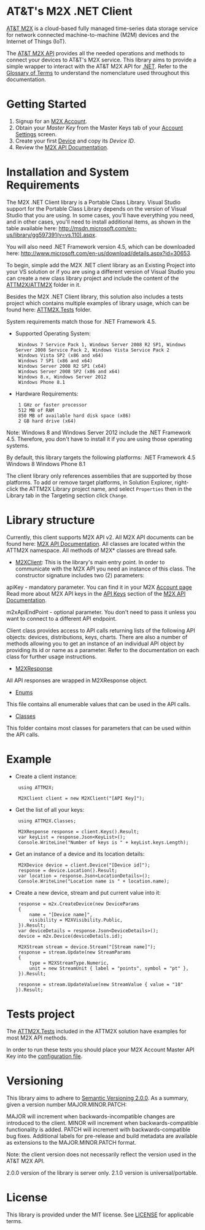 AT&T's M2X .NET Client
========================

[AT&T M2X](http://m2x.att.com) is a cloud-based fully managed time-series data storage service for network connected machine-to-machine (M2M) devices and the Internet of Things (IoT). 

The [AT&T M2X API](https://m2x.att.com/developer/documentation/overview) provides all the needed operations and methods to connect your devices to AT&T's M2X service. This library aims to provide a simple wrapper to interact with the AT&T M2X API for [.NET](http://www.microsoft.com/net). Refer to the [Glossary of Terms](https://m2x.att.com/developer/documentation/glossary) to understand the nomenclature used throughout this documentation.

Getting Started
==========================

1. Signup for an [M2X Account](https://m2x.att.com/signup).
2. Obtain your _Master Key_ from the Master Keys tab of your [Account Settings](https://m2x.att.com/account) screen.
2. Create your first [Device](https://m2x.att.com/devices) and copy its _Device ID_.
3. Review the [M2X API Documentation](https://m2x.att.com/developer/documentation/overview).

Installation and System Requirements
==========================

The M2X .NET Client library is a Portable Class Library. Visual Studio support for the Portable Class Library depends on the version of Visual Studio that you are using.
In some cases, you'll have everything you need, and in other cases, you'll need to install additional items, as shown in the table available here: http://msdn.microsoft.com/en-us/library/gg597391(v=vs.110).aspx.

You will also need .NET Framework version 4.5, which can be downloaded here: http://www.microsoft.com/en-us/download/details.aspx?id=30653. 

To begin, simple add the M2X .NET client library as an Existing Project into your VS solution or if you are using a different version of Visual Studio you can create a new class library project and include the content of the [ATTM2X/ATTM2X](https://github.com/attm2x/m2x-dot-net/tree/master/ATTM2X/ATTM2X) folder in it.

Besides the M2X .NET Client library, this solution also includes a tests project which contains multiple examples of library usage, which can be found here: [ATTM2X.Tests](https://github.com/attm2x/m2x-dot-net/tree/master/ATTM2X/ATTM2X.Tests) folder.

System requirements match those for .NET Framework 4.5.

 - Supported Operating System:

		Windows 7 Service Pack 1, Windows Server 2008 R2 SP1, Windows Server 2008 Service Pack 2, Windows Vista Service Pack 2
		Windows Vista SP2 (x86 and x64)
		Windows 7 SP1 (x86 and x64)
		Windows Server 2008 R2 SP1 (x64)
		Windows Server 2008 SP2 (x86 and x64)
		Windows 8.x, Windows Server 2012
		Windows Phone 8.1

 - Hardware Requirements:

		1 GHz or faster processor
		512 MB of RAM
		850 MB of available hard disk space (x86)
		2 GB hard drive (x64)

Note: Windows 8 and Windows Server 2012 include the .NET Framework 4.5. Therefore, you don't have to install it if you are using those operating systems.

By default, this library targets the following platforms:
		.NET Framework 4.5
		Windows 8
		Windows Phone 8.1

The client library only references assemblies that are supported by those platforms.
To add or remove target platforms, in Solution Explorer, right-click the ATTM2X Library project name, and select ```Properties``` then in the Library tab in the Targeting section click ```Change```.

Library structure
==========================

Currently, this client supports M2X API v2. All M2X API documents can be found here: [M2X API Documentation](https://m2x.att.com/developer/documentation/overview).
All classes are located within the ATTM2X namespace. All methods of M2X* classes are thread safe.

* [M2XClient](https://github.com/attm2x/m2x-dot-net/blob/master/ATTM2X/ATTM2X/M2XClient.cs): This is the library's main entry point.
In order to communicate with the M2X API you need an instance of this class. The constructor signature includes two (2) parameters:

 apiKey - mandatory parameter. You can find it in your M2X [Account page](https://m2x.att.com/account#master-keys-tab)
Read more about M2X API keys in the [API Keys](https://m2x.att.com/developer/documentation/overview#API-Keys) section of the [M2X API Documentation](https://m2x.att.com/developer/documentation/overview).

 m2xApiEndPoint - optional parameter. You don't need to pass it unless you want to connect to a different API endpoint.

 Client class provides access to API calls returning lists of the following API objects: devices, distributions, keys, charts.
 There are also a number of methods allowing you to get an instance of an individual API object by providing its id or name as a parameter.
 Refer to the documentation on each class for further usage instructions.

* [M2XResponse](https://github.com/attm2x/m2x-dot-net/blob/master/ATTM2X/ATTM2X/M2XResponse.cs)

 All API responses are wrapped in M2XResponse object.

* [Enums](https://github.com/attm2x/m2x-dot-net/blob/master/ATTM2X/ATTM2X/Enums.cs)

 This file contains all enumerable values that can be used in the API calls.

* [Classes](https://github.com/attm2x/m2x-dot-net/blob/master/ATTM2X/ATTM2X/Classes)

 This folder contains most classes for parameters that can be used within the API calls.

Example
==========================

 - Create a client instance:

		using ATTM2X;

		M2XClient client = new M2XClient("[API Key]");

 - Get the list of all your keys:

		using ATTM2X.Classes;

		M2XResponse response = client.Keys().Result;
		var keyList = response.Json<KeyList>();
		Console.WriteLine("Number of keys is " + keyList.keys.Length);

 - Get an instance of a device and its location details:

		M2XDevice device = client.Device("[Device id]");
		response = device.Location().Result;
		var location = response.Json<LocationDetails>();
		Console.WriteLine("Location name is " + location.name);

 - Create a new device, stream and put current value into it:

 		response = m2x.CreateDevice(new DeviceParams
		{
			name = "[Device name]",
			visibility = M2XVisibility.Public,
		}).Result;
		var deviceDetails = response.Json<DeviceDetails>();
		device = m2x.Device(deviceDetails.id);

		M2XStream stream = device.Stream("[Stream name]");
		response = stream.Update(new StreamParams
		{
			type = M2XStreamType.Numeric,
			unit = new StreamUnit { label = "points", symbol = "pt" },
		}).Result;

		response = stream.UpdateValue(new StreamValue { value = "10" }).Result;

Tests project
==========================

The [ATTM2X.Tests](https://github.com/attm2x/m2x-dot-net/blob/master/ATTM2X/ATTM2X.Tests/M2XClientTests.cs) included in the ATTM2X solution have examples for most M2X API methods.

 In order to run these tests you should place your M2X Account Master API Key into the [configuration file](https://github.com/attm2x/m2x-dot-net/blob/master/ATTM2X/ATTM2X.Tests/App.config).

Versioning
==========================

This library aims to adhere to [Semantic Versioning 2.0.0](http://semver.org/). As a summary, given a version number MAJOR.MINOR.PATCH:

MAJOR will increment when backwards-incompatible changes are introduced to the client.
MINOR will increment when backwards-compatible functionality is added.
PATCH will increment with backwards-compatible bug fixes.
Additional labels for pre-release and build metadata are available as extensions to the MAJOR.MINOR.PATCH format.

Note: the client version does not necessarily reflect the version used in the AT&T M2X API.

2.0.0 version of the library is server only.
2.1.0 version is universal/portable.

License
==========================

This library is provided under the MIT license. See [LICENSE](https://github.com/attm2x/m2x-dot-net/blob/master/LICENSE) for applicable terms.
